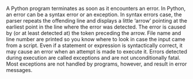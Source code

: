 A Python program terminates as soon as it encounters an error. In Python, an error can be a syntax error or an exception. In syntax errors case, the parser repeats the offending line and displays a little ‘arrow’ pointing at the earliest point in the line where the error was detected. The error is caused by (or at least detected at) the token preceding the arrow. File name and line number are printed so you know where to look in case the input came from a script. Even if a statement or expression is syntactically correct, it may cause an error when an attempt is made to execute it. Errors detected during execution are called exceptions and are not unconditionally fatal. Most exceptions are not handled by programs, however, and result in error messages.